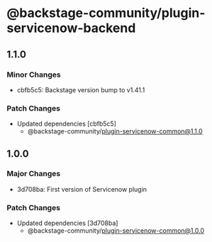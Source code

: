 # @backstage-community/plugin-servicenow-backend

## 1.1.0

### Minor Changes

- cbfb5c5: Backstage version bump to v1.41.1

### Patch Changes

- Updated dependencies [cbfb5c5]
  - @backstage-community/plugin-servicenow-common@1.1.0

## 1.0.0

### Major Changes

- 3d708ba: First version of Servicenow plugin

### Patch Changes

- Updated dependencies [3d708ba]
  - @backstage-community/plugin-servicenow-common@1.0.0

